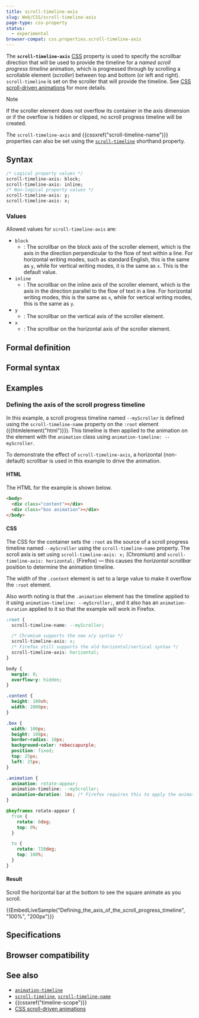 ```yaml
---
title: scroll-timeline-axis
slug: Web/CSS/scroll-timeline-axis
page-type: css-property
status:
  - experimental
browser-compat: css.properties.scroll-timeline-axis
---
```




The **`scroll-timeline-axis`** [CSS](/Web/CSS) property is used to specify the scrollbar direction that will be used to provide the timeline for a _named scroll progress timeline_ animation, which is progressed through by scrolling a scrollable element (_scroller_) between top and bottom (or left and right). `scroll-timeline` is set on the scroller that will provide the timeline. See [CSS scroll-driven animations](/Web/CSS/CSS_scroll-driven_animations) for more details.

> [!NOTE]
> If the scroller element does not overflow its container in the axis dimension or if the overflow is hidden or clipped, no scroll progress timeline will be created.

The `scroll-timeline-axis` and {{cssxref("scroll-timeline-name")}} properties can also be set using the [`scroll-timeline`](/Web/CSS/scroll-timeline) shorthand property.

## Syntax

```css
/* Logical property values */
scroll-timeline-axis: block;
scroll-timeline-axis: inline;
/* Non-logical property values */
scroll-timeline-axis: y;
scroll-timeline-axis: x;
```

### Values

Allowed values for `scroll-timeline-axis` are:

- `block`
  - : The scrollbar on the block axis of the scroller element, which is the axis in the direction perpendicular to the flow of text within a line. For horizontal writing modes, such as standard English, this is the same as `y`, while for vertical writing modes, it is the same as `x`. This is the default value.
- `inline`
  - : The scrollbar on the inline axis of the scroller element, which is the axis in the direction parallel to the flow of text in a line. For horizontal writing modes, this is the same as `x`, while for vertical writing modes, this is the same as `y`.
- `y`
  - : The scrollbar on the vertical axis of the scroller element.
- `x`
  - : The scrollbar on the horizontal axis of the scroller element.

## Formal definition



## Formal syntax



## Examples

### Defining the axis of the scroll progress timeline

In this example, a scroll progress timeline named `--myScroller` is defined using the `scroll-timeline-name` property on the <code>:root</code> element ({{htmlelement("html")}}). This timeline is then applied to the animation on the element with the `animation` class using `animation-timeline: --myScroller`.

To demonstrate the effect of `scroll-timeline-axis`, a horizontal (non-default) scrollbar is used in this example to drive the animation.

#### HTML

The HTML for the example is shown below.

```html
<body>
  <div class="content"></div>
  <div class="box animation"></div>
</body>
```

#### CSS

The CSS for the container sets the <code>:root</code> as the source of a scroll progress timeline named `--myScroller` using the `scroll-timeline-name` property.
The scroll axis is set using `scroll-timeline-axis: x;` (Chromium) and `scroll-timeline-axis: horizontal;` (Firefox) — this causes the _horizontal scrollbar_ position to determine the animation timeline.

The width of the `.content` element is set to a large value to make it overflow the `:root` element.

Also worth noting is that the `.animation` element has the timeline applied to it using `animation-timeline: --myScroller;`, and it also has an `animation-duration` applied to it so that the example will work in Firefox.

```css
:root {
  scroll-timeline-name: --myScroller;

  /* Chromium supports the new x/y syntax */
  scroll-timeline-axis: x;
  /* Firefox still supports the old horizontal/vertical syntax */
  scroll-timeline-axis: horizontal;
}

body {
  margin: 0;
  overflow-y: hidden;
}

.content {
  height: 100vh;
  width: 2000px;
}

.box {
  width: 100px;
  height: 100px;
  border-radius: 10px;
  background-color: rebeccapurple;
  position: fixed;
  top: 25px;
  left: 25px;
}

.animation {
  animation: rotate-appear;
  animation-timeline: --myScroller;
  animation-duration: 1ms; /* Firefox requires this to apply the animation */
}

@keyframes rotate-appear {
  from {
    rotate: 0deg;
    top: 0%;
  }

  to {
    rotate: 720deg;
    top: 100%;
  }
}
```

#### Result

Scroll the horizontal bar at the bottom to see the square animate as you scroll.

{{EmbedLiveSample("Defining_the_axis_of_the_scroll_progress_timeline", "100%", "200px")}}

## Specifications



## Browser compatibility



## See also

- [`animation-timeline`](/Web/CSS/animation-timeline)
- [`scroll-timeline`](/Web/CSS/scroll-timeline), [`scroll-timeline-name`](/Web/CSS/scroll-timeline-name)
- {{cssxref("timeline-scope")}}
- [CSS scroll-driven animations](/Web/CSS/CSS_scroll-driven_animations)
